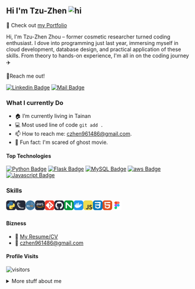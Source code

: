 ## Hi I'm Tzu-Zhen <img src="https://user-images.githubusercontent.com/1303154/88677602-1635ba80-d120-11ea-84d8-d263ba5fc3c0.gif" width="28px" height="28px" alt="hi">

🚀 Check out [my Portfolio](https://drive.google.com/file/d/1DLpoWQwSZWC7WbpHKdrgCqhQKMXesrYO/view?usp=drive_link) 

Hi, I'm Tzu-Zhen Zhou – former cosmetic researcher turned coding enthusiast. I dove into programming just last year, immersing myself in cloud development, database design, and practical application of these skills. From theory to hands-on experience, I'm all in on the coding journey ✈️  

💬Reach me out!

[![Linkedin Badge](https://img.shields.io/badge/-TzuZhen-0e76a8?style=flat&labelColor=0e76a8&logo=linkedin&logoColor=white)](https://www.linkedin.com/in/tzu-chen-chou-ab35b6295/) [![Mail Badge](https://img.shields.io/badge/-TzuZhenZhou-c0392b?style=flat&labelColor=c0392b&logo=gmail&logoColor=white)](mailto:czhen961486@gmail.com)

### What I currently Do

- 🏠 I’m currently living in Tainan
- 💻 Most used line of code `git add .`
- 📫 How to reach me: czhen961486@gmail.com.
- 🍪 Fun fact: I'm scared of ghost movie.

#### Top Technologies

<!-- TODO: Make technologies links takes you to repositories -->

[![Python Badge](https://img.shields.io/badge/-Python-61DBFB?style=for-the-badge&labelColor=black&logo=python&logoColor=61DBFB)](#)  [![Flask Badge](https://img.shields.io/badge/-flask-007acc?style=for-the-badge&labelColor=black&logo=flask&logoColor=007acc)](#) [![MySQL Badge](https://img.shields.io/badge/-mysql-3C873A?style=for-the-badge&labelColor=black&logo=Mysql&logoColor=3C873A)](#)  [![aws Badge](https://img.shields.io/badge/-AWS-e535ab?style=for-the-badge&labelColor=black&logo=AMAZON&logoColor=e535ab)](#) [![Javascript Badge](https://img.shields.io/badge/-Javascript-F0DB4F?style=for-the-badge&labelColor=black&logo=javascript&logoColor=F0DB4F)](#)

### Skills

<img align="left" alt="Python" width="26px" src="https://raw.githubusercontent.com/tandpfun/skill-icons/main/icons/Python-Dark.svg" />

<img align="left" alt="AWS" width="26px" src="https://raw.githubusercontent.com/tandpfun/skill-icons/main/icons/Flask-Dark.svg" />

<img align="left" alt="MySQL" width="26px" src="https://raw.githubusercontent.com/dgpugliese/MySQL-Icon/main/logo-mysql-26353.png" />

<img align="left" alt="AWS" width="26px" src="https://raw.githubusercontent.com/tandpfun/skill-icons/main/icons/AWS-Dark.svg" />

<img align="left" alt="Git" width="26px" src="https://raw.githubusercontent.com/tandpfun/skill-icons/main/icons/Git.svg" />

<img align="left" alt="Github" width="26px" src="https://raw.githubusercontent.com/tandpfun/skill-icons/main/icons/Github-Dark.svg" />

<img align="left" alt="Nginx" width="26px" src="https://raw.githubusercontent.com/tandpfun/skill-icons/main/icons/Nginx.svg" />

<img align="left" alt="JavaScript" width="26px" src="https://raw.githubusercontent.com/tandpfun/skill-icons/main/icons/Docker.svg" />

<img align="left" alt="JavaScript" width="26px" src="https://raw.githubusercontent.com/tandpfun/skill-icons/main/icons/JavaScript.svg" />

<img align="left" alt="CSS" width="26px" src="https://raw.githubusercontent.com/tandpfun/skill-icons/main/icons/CSS.svg" /> 

<img align="left" alt="HTML" width="26px" src="https://raw.githubusercontent.com/tandpfun/skill-icons/main/icons/HTML.svg" />

<img align="left" alt="Node.js" width="26px" src="https://raw.githubusercontent.com/AkhmatovNurbek/icons/main/figma/figma.png" />

<br />
<br />

#### Bizness
- 📎 [My Resume/CV](https://drive.google.com/file/d/1DLpoWQwSZWC7WbpHKdrgCqhQKMXesrYO/view?usp=drive_link)
- 📧 czhen961486@gmail.com


#### Profile Visits 

![visitors](https://visitor-badge.glitch.me/badge?page_id=eunicezhou.eunicezhou)

<details>
<summary>
  More stuff about me
</summary>

<br >

I love sharing knowledge and putting tutorials, courses and posts together for helping other developers, and tjat's why CoderOne Youtube Channel exists!

#### What is CoderOne?

CoderOne is a youtube channel for learning Web/Mobile development, coding and design. Including new technologies and frameworks and anything really related to development world.

#### Coding Stats

<!--START_SECTION:waka-->
```text
TypeScript   15 hrs 41 mins  ████████████████████▓░░░░   82.29 % 
HTML         1 hr 50 mins    ██▒░░░░░░░░░░░░░░░░░░░░░░   09.61 % 
Markdown     1 hr 27 mins    ██░░░░░░░░░░░░░░░░░░░░░░░   07.63 % 
Other        2 mins          ░░░░░░░░░░░░░░░░░░░░░░░░░   00.25 % 
YAML         2 mins          ░░░░░░░░░░░░░░░░░░░░░░░░░   00.19 % 
```
<!--END_SECTION:waka-->

#### Github Stats

![Ipenywis's github stats](https://github-readme-stats.vercel.app/api?username=ipenywis&count_private=true&theme=tokyonight&hide=contribs,prs)

</details>


[reactplaylist]: https://www.youtube.com/watch?v=KxXXEL-k47Y&list=PLvXDmnBbOF7RnYiZvDwl2Pzcs2kfi10wd
[vscodetutorial]: https://www.youtube.com/watch?v=Bkie2ai8qeE&t=8s
[htmltutorial]: https://www.youtube.com/watch?v=VK6MXVxOsws&t=27s
[javascripttutorial]: https://www.youtube.com/watch?v=D-LHKvmX37E